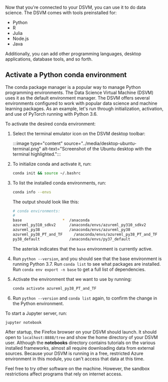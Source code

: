 Now that you're connected to your DSVM, you can use it to do data science. The DSVM comes with tools preinstalled for:

- Python
- R
- Julia
- Node.js
- Java

Additionally, you can add other programming languages, desktop applications, database tools, and so forth.

## Activate a Python conda environment

The conda package manager is a popular way to manage Python programming environments. The Data Science Virtual Machine (DSVM) uses it as the default environment manager. The DSVM offers several environments configured to work with popular data science and machine learning packages. As an example, let's run through initialization, activation, and use of PyTorch running with Python 3.6.

To activate the desired conda environment:

1. Select the terminal emulator icon on the DSVM desktop toolbar:

    :::image type="content" source="../media/desktop-ubuntu-terminal.png" alt-text="Screenshot of the Ubuntu desktop with the terminal highlighted.":::

1. To initialize conda and activate it, run:

    ```bash
    conda init && source ~/.bashrc
    ```

1. To list the installed conda environments, run:

    ```bash
    conda info --envs
    ```

   The output should look like this:

   ```bash
   # conda environments:
   #
   base                  *  /anaconda
   azureml_py310_sdkv2      /anaconda/envs/azureml_py310_sdkv2
   azureml_py38             /anaconda/envs/azureml_py38
   azureml_py38_PT_and_TF     /anaconda/envs/azureml_py38_PT_and_TF
   py38_default             /anaconda/envs/py37_default
   ```

   The asterisk indicates that the `base` environment is currently active.

1. Run `python --version`, and you should see that the base environment is running Python 3.7. Run `conda list` to see what packages are installed. Run `conda env export -n base` to get a full list of dependencies.

1. Activate the environment that we want to use by running:

    ```bash
    conda activate azureml_py38_PT_and_TF
    ```

1. Run `python --version` and `conda list` again, to confirm the change in the Python environment.

To start a Jupyter server, run:

```bash
jupyter notebook
```

After startup, the Firefox browser on your DSVM should launch. It should open to `localhost:8888/tree` and show the home directory of your DSVM user. Although the **notebooks** directory contains tutorials on the various installed frameworks, almost all require downloading data from external sources. Because your DSVM is running in a free, restricted Azure environment in this module, you can't access that data at this time.

Feel free to try other software on the machine. However, the sandbox restrictions affect programs that rely on internet access.